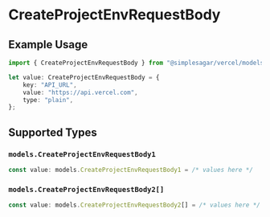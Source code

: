 # CreateProjectEnvRequestBody

## Example Usage

```typescript
import { CreateProjectEnvRequestBody } from "@simplesagar/vercel/models/createprojectenvop.js";

let value: CreateProjectEnvRequestBody = {
    key: "API_URL",
    value: "https://api.vercel.com",
    type: "plain",
};
```

## Supported Types

### `models.CreateProjectEnvRequestBody1`

```typescript
const value: models.CreateProjectEnvRequestBody1 = /* values here */
```

### `models.CreateProjectEnvRequestBody2[]`

```typescript
const value: models.CreateProjectEnvRequestBody2[] = /* values here */
```

